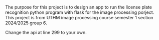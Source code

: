 The purpose for this project is to design an app to run the license plate recognition python program with flask for the image processing porject. 
This project is from UTHM image processing course semester 1 section 2024/2025 group 6.

Change the api at line 299 to your own.